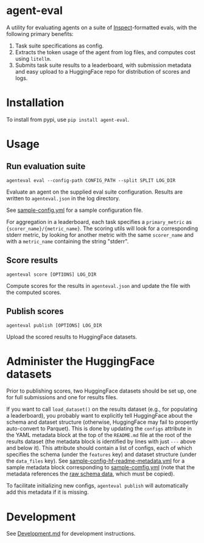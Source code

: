 # agent-eval

A utility for evaluating agents on a suite of [Inspect](https://github.com/UKGovernmentBEIS/inspect_ai)-formatted evals, with the following primary benefits:
1. Task suite specifications as config.
2. Extracts the token usage of the agent from log files, and computes cost using `litellm`.
3. Submits task suite results to a leaderboard, with submission metadata and easy upload to a HuggingFace repo for distribution of scores and logs.

# Installation

To install from pypi, use `pip install agent-eval`.

# Usage

## Run evaluation suite
```shell
agenteval eval --config-path CONFIG_PATH --split SPLIT LOG_DIR
```
Evaluate an agent on the supplied eval suite configuration. Results are written to `agenteval.json` in the log directory. 

See [sample-config.yml](sample-config.yml) for a sample configuration file. 

For aggregation in a leaderboard, each task specifies a `primary_metric` as `{scorer_name}/{metric_name}`. 
The scoring utils will look for a corresponding stderr metric, 
by looking for another metric with the same `scorer_name` and with a `metric_name` containing the string "stderr".

## Score results 
```shell
agenteval score [OPTIONS] LOG_DIR
```
Compute scores for the results in `agenteval.json` and update the file with the computed scores.

## Publish scores
```shell
agenteval publish [OPTIONS] LOG_DIR
```
Upload the scored results to HuggingFace datasets.

# Administer the HuggingFace datasets
Prior to publishing scores, two HuggingFace datasets should be set up, one for full submissions and one for results files.

If you want to call `load_dataset()` on the results dataset (e.g., for populating a leaderboard), you probably want to explicitly tell HuggingFace about the schema and dataset structure (otherwise, HuggingFace may fail to propertly auto-convert to Parquet).
This is done by updating the `configs` attribute in the YAML metadata block at the top of the `README.md` file at the root of the results dataset (the metadata block is identified by lines with just `---` above and below it).
This attribute should contain a list of configs, each of which specifies the schema (under the `features` key) and dataset structure (under the `data_files` key).
See [sample-config-hf-readme-metadata.yml](sample-config-hf-readme-metadata.yml) for a sample metadata block corresponding to [sample-comfig.yml](sample-config.yml) (note that the metadata references the [raw schema data](src/agenteval/dataset_features.yml), which must be copied).

To facilitate initializing new configs, `agenteval publish` will automatically add this metadata if it is missing.

# Development

See [Development.md](Development.md) for development instructions.
